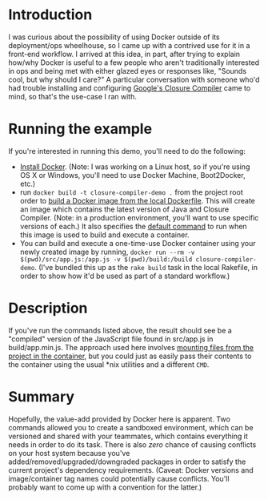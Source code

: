 # Introduction
I was curious about the possibility of using Docker outside of its
deployment/ops wheelhouse, so I came up with a contrived use for it in a
front-end workflow. I arrived at this idea, in part, after trying to explain
how/why Docker is useful to a few people who aren't traditionally interested in
ops and being met with either glazed eyes or responses like, "Sounds cool, but
why should I care?" A particular conversation with someone who'd had trouble
installing and configuring [Google's Closure
Compiler](https://developers.google.com/closure/compiler://developers.google.com/closure/compiler)
came to mind, so that's the use-case I ran with.

# Running the example
If you're interested in running this demo, you'll need to do the following:

- [Install Docker](https://docs.docker.com/engine/installation/ubuntulinux/).
    (Note: I was working on a Linux host, so if you're using OS X or Windows,
    you'll need to use Docker Machine, Boot2Docker, etc.)
- run `docker build -t closure-compiler-demo .` from the project root order to
    [build a Docker image from the local
    Dockerfile](https://docs.docker.com/engine/userguide/dockerimages/#building-an-image-from-a-dockerfile).
    This will create an image which contains the latest version of Java and
    Closure Compiler. (Note: in a production environment, you'll want to use
    specific versions of each.) It also specifies the [default
    command](https://docs.docker.com/v1.8/reference/builder/#cmd) to run when
    this image is used to build and execute a container.
- You can build and execute a one-time-use Docker container using your newly
    created image by running, `docker run --rm -v $(pwd)/src/app.js:/app.js -v
    $(pwd)/build:/build closure-compiler-demo`. (I've bundled this up as the
    `rake build` task in the local Rakefile, in order to show how it'd be used
    as part of a standard workflow.)

# Description
If you've run the commands listed above, the result should see be a "compiled"
version of the JavaScript file found in src/app.js in build/app.min.js. The
approach used here involves [mounting files from the project in the
container](https://docs.docker.com/engine/userguide/dockervolumes/#mount-a-host-directory-as-a-data-volume),
but you could just as easily pass their contents to the container using the
usual *nix utilities and a different `CMD`.

# Summary
Hopefully, the value-add provided by Docker here is apparent. Two commands
allowed you to create a sandboxed environment, which can be versioned and
shared with your teammates, which contains everything it needs in order to do
its task. There is also _zero_ chance of causing conflicts on your host system
because you've added/removed/upgraded/downgraded packages in order to satisfy
the current project's dependency requirements. (Caveat: Docker versions and
image/container tag names could potentially cause conflicts. You'll probably
want to come up with a convention for the latter.)
